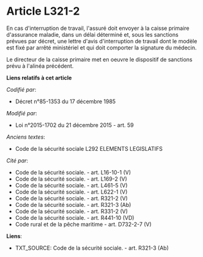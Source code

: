 # Article L321-2

En cas d'interruption de travail, l'assuré doit envoyer à la caisse primaire d'assurance maladie, dans un délai déterminé et,
sous les sanctions prévues par décret, une lettre d'avis d'interruption de travail dont le modèle est fixé par arrêté
ministériel et qui doit comporter la signature du médecin. 

Le directeur de la caisse primaire met en oeuvre le dispositif de sanctions prévu à l'alinéa précédent.

**Liens relatifs à cet article**

_Codifié par_:

  - Décret n°85-1353 du 17 décembre 1985

_Modifié par_:

  - Loi n°2015-1702 du 21 décembre 2015 - art. 59

_Anciens textes_:

  - Code de la sécurité sociale L292 ELEMENTS LEGISLATIFS

_Cité par_:

  - Code de la sécurité sociale. - art. L16-10-1 (V)
  - Code de la sécurité sociale. - art. L169-2 (V)
  - Code de la sécurité sociale. - art. L461-5 (V)
  - Code de la sécurité sociale. - art. L622-1 (V)
  - Code de la sécurité sociale. - art. R321-2 (V)
  - Code de la sécurité sociale. - art. R321-3 (Ab)
  - Code de la sécurité sociale. - art. R331-2 (V)
  - Code de la sécurité sociale. - art. R441-10 (VD)
  - Code rural et de la pêche maritime - art. D732-2-7 (V)

**Liens**:

  - TXT_SOURCE: Code de la sécurité sociale. - art. R321-3 (Ab)
